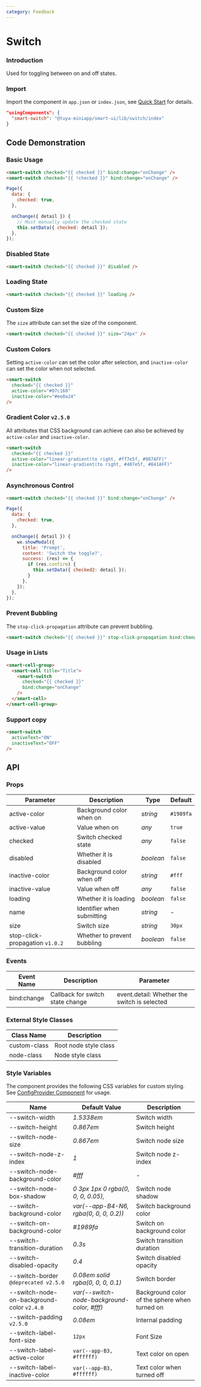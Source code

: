 ```yaml
---
category: Feedback
---
```


# Switch

### Introduction

Used for toggling between on and off states.

### Import

Import the component in `app.json` or `index.json`, see [Quick Start](/material/smartui?comId=help-getting-started&appType=miniapp) for details.

```json
"usingComponents": {
  "smart-switch": "@tuya-miniapp/smart-ui/lib/switch/index"
}
```

## Code Demonstration

### Basic Usage

```html
<smart-switch checked="{{ checked }}" bind:change="onChange" />
<smart-switch checked="{{ !checked }}" bind:change="onChange" />
```

```javascript
Page({
  data: {
    checked: true,
  },

  onChange({ detail }) {
    // Must manually update the checked state
    this.setData({ checked: detail });
  },
});
```

### Disabled State

```html
<smart-switch checked="{{ checked }}" disabled />
```

### Loading State

```html
<smart-switch checked="{{ checked }}" loading />
```

### Custom Size

The `size` attribute can set the size of the component.

```html
<smart-switch checked="{{ checked }}" size="24px" />
```

### Custom Colors

Setting `active-color` can set the color after selection, and `inactive-color` can set the color when not selected.

```html
<smart-switch
  checked="{{ checked }}"
  active-color="#07c160"
  inactive-color="#ee0a24"
/>
```

### Gradient Color `v2.5.0`

All attributes that CSS background can achieve can also be achieved by `active-color` and `inactive-color`.

```html
<smart-switch
  checked="{{ checked }}"
  active-color="linear-gradient(to right, #ff7e5f, #987AFF)"
  inactive-color="linear-gradient(to right, #407e5f, #841AFF)"
/>
```

### Asynchronous Control

```html
<smart-switch checked="{{ checked }}" bind:change="onChange" />
```

```js
Page({
  data: {
    checked: true,
  },

  onChange({ detail }) {
    wx.showModal({
      title: 'Prompt',
      content: 'Switch the toggle?',
      success: (res) => {
        if (res.confirm) {
          this.setData({ checked2: detail });
        }
      },
    });
  },
});
```

### Prevent Bubbling

The `stop-click-propagation` attribute can prevent bubbling.

```html
<smart-switch checked="{{ checked }}" stop-click-propagation bind:change="onChange" />
```

### Usage in Lists

```html
<smart-cell-group>
  <smart-cell title="Title">
    <smart-switch
      checked="{{ checked }}"
      bind:change="onChange"
    />    
  </smart-cell>
</smart-cell-group>
```

### Support copy

```html
<smart-switch
  activeText="ON"
  inactiveText="OFF"
/>
```

## API

### Props

| Parameter                      | Description                | Type      | Default   |
| ------------------------------ | -------------------------- | --------- | --------- |
| active-color                   | Background color when on   | _string_  | `#1989fa` |
| active-value                   | Value when on              | _any_     | `true`    |
| checked                        | Switch checked state       | _any_     | `false`   |
| disabled                       | Whether it is disabled     | _boolean_ | `false`   |
| inactive-color                 | Background color when off  | _string_  | `#fff`    |
| inactive-value                 | Value when off             | _any_     | `false`   |
| loading                        | Whether it is loading      | _boolean_ | `false`   |
| name                           | Identifier when submitting | _string_  | -         |
| size                           | Switch size                | _string_  | `30px`    |
| stop-click-propagation `v1.0.2`| Whether to prevent bubbling| _boolean_ | `false`   |

### Events

| Event Name     | Description            | Parameter                       |
| -------------- | ---------------------- | -------------------------------- |
| bind:change    | Callback for switch state change | event.detail: Whether the switch is selected |

### External Style Classes

| Class Name     | Description            |
| -------------- | ---------------------- |
| custom-class   | Root node style class  |
| node-class     | Node style class       |

### Style Variables

The component provides the following CSS variables for custom styling. See [ConfigProvider Component](/material/smartui?comId=config-provider&appType=miniapp) for usage.

| Name                          | Default Value                            | Description |
| ----------------------------- | ---------------------------------------- | ----------- |
| --switch-width                | _1.5338em_            | Switch width |
| --switch-height               | _0.867em_             | Switch height |
| --switch-node-size            | _0.867em_      | Switch node size |
| --switch-node-z-index         | _1_      | Switch node z-index |
| --switch-node-background-color| _#fff_       | -             |
| --switch-node-box-shadow      | _0 3px 1px 0 rgba(0, 0, 0, 0.05),_    | Switch node shadow |
| --switch-background-color     | _var(--app-B4-N6, rgba(0, 0, 0, 0.2))_   | Switch background color |
| --switch-on-background-color  | _#1989fa_       | Switch on background color |
| --switch-transition-duration  | _0.3s_        | Switch transition duration |
| --switch-disabled-opacity     | _0.4_          | Switch disabled opacity |
| --switch-border `@deprecated v2.5.0`             | _0.08em solid rgba(0, 0, 0, 0.1)_     | Switch border |
| --switch-node-on-background-color `v2.4.0` | _var(--switch-node-background-color, #fff)_ | Background color of the sphere when turned on |
| --switch-padding `v2.5.0` | _0.08em_ | Internal padding |
| --switch-label-font-size | `12px` | Font Size |
| --switch-label-active-color | `var(--app-B3, #ffffff)` | Text color on open |
| --switch-label-inactive-color | `var(--app-B3, #ffffff)` | Text color when turned off |